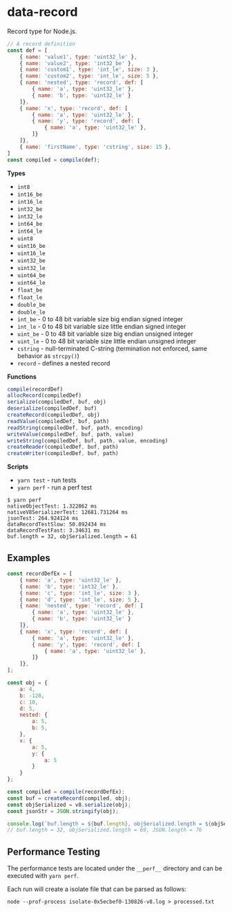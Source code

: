 data-record
===========

Record type for Node.js.

```js
// A record definition
const def = [
    { name: 'value1', type: 'uint32_le' },
    { name: 'value2', type: 'int32_be' },
    { name: 'custom1', type: 'int_le', size: 3 },
    { name: 'custom2', type: 'int_le', size: 5 },
    { name: 'nested', type: 'record', def: [
        { name: 'a', type: 'uint32_le' },
        { name: 'b', type: 'uint32_le' }
    ]},
    { name: 'x', type: 'record', def: [
        { name: 'a', type: 'uint32_le' },
        { name: 'y', type: 'record', def: [
            { name: 'a', type: 'uint32_le' },
        ]}
    ]},
    { name: 'firstName', type: 'cstring', size: 15 },
]
const compiled = compile(def);
```

**Types**

- `int8`
- `int16_be`
- `int16_le`
- `int32_be`
- `int32_le`
- `int64_be`
- `int64_le`
- `uint8`
- `uint16_be`
- `uint16_le`
- `uint32_be`
- `uint32_le`
- `uint64_be`
- `uint64_le`
- `float_be`
- `float_le`
- `double_be`
- `double_le`
- `int_be` - 0 to 48 bit variable size big endian signed integer
- `int_le` - 0 to 48 bit variable size little endian signed integer
- `uint_be` - 0 to 48 bit variable size big endian unsigned integer
- `uint_le` - 0 to 48 bit variable size little endian unsigned integer
- `cstring` - null-terminated C-string (termination not enforced, same behavior as `strcpy()`)
- `record` - defines a nested record

**Functions**

```js
compile(recordDef)
allocRecord(compiledDef)
serialize(compiledDef, buf, obj)
deserialize(compiledDef, buf)
createRecord(compiledDef, obj)
readValue(compiledDef, buf, path)
readString(compiledDef, buf, path, encoding)
writeValue(compiledDef, buf, path, value)
writeString(compiledDef, buf, path, value, encoding)
createReader(compiledDef, buf, path)
createWriter(compiledDef, buf, path)
```

**Scripts**

- `yarn test` - run tests
- `yarn perf` - run a perf test


```
$ yarn perf
nativeObjectTest: 1.322862 ms
nativeV8SerializerTest: 12681.731264 ms
jsonTest: 264.924124 ms
dataRecordTestSlow: 50.892434 ms
dataRecordTestFast: 3.34631 ms
buf.length = 32, objSerialized.length = 61
```

Examples
--------

```js
const recordDefEx = [
    { name: 'a', type: 'uint32_le' },
    { name: 'b', type: 'int32_le' },
    { name: 'c', type: 'int_le', size: 3 },
    { name: 'd', type: 'int_le', size: 5 },
    { name: 'nested', type: 'record', def: [
        { name: 'a', type: 'uint32_le' },
        { name: 'b', type: 'uint32_le' }
    ]},
    { name: 'x', type: 'record', def: [
        { name: 'a', type: 'uint32_le' },
        { name: 'y', type: 'record', def: [
            { name: 'a', type: 'uint32_le' },
        ]}
    ]},
];

const obj = {
    a: 4,
    b: -128,
    c: 10,
    d: 5,
    nested: {
        a: 5,
        b: 5,
    },
    x: {
        a: 5,
        y: {
            a: 5
        }
    }
};

const compiled = compile(recordDefEx);
const buf = createRecord(compiled, obj);
const objSerialized = v8.serialize(obj);
const jsonStr = JSON.stringify(obj);

console.log(`buf.length = ${buf.length}, objSerialized.length = ${objSerialized.length}, jsonStr.length = ${jsonStr.length}`);
// buf.length = 32, objSerialized.length = 69, JSON.length = 76
```

Performance Testing
-------------------

The performance tests are located under the `__perf__` directory and can be executed with `yarn perf`.

Each run will create a isolate file that can be parsed as follows:

```
node --prof-process isolate-0x5ecbef0-130826-v8.log > processed.txt
```
